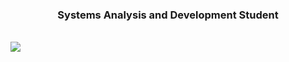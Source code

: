 <h3 align="center">Systems Analysis and Development Student</h3>
</br>
<a href="https://twitter.com/missmxcc" target="__blank">
   <img src="https://img.shields.io/twitter/follow/missmxcc?color=%23fcc0fb&label=Felipe&logoColor=%23ff0090&style=social" >
</a>


